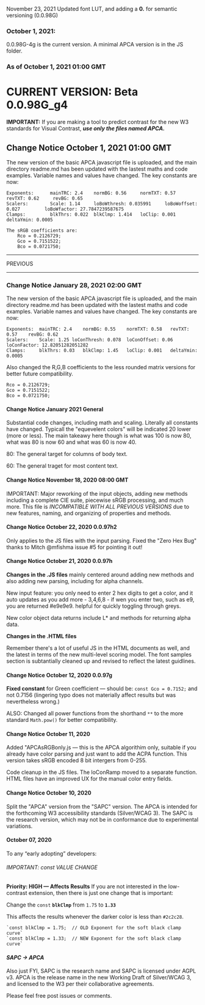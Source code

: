 November 23, 2021
Updated font LUT, and adding a **0.** for semantic versioning (0.0.98G)

### October 1, 2021:
0.0.98G-4g is the current version. A minimal APCA version is in the JS folder.

### As of October 1, 2021 01:00 GMT
# CURRENT VERSION: Beta 0.0.98G_g4

**IMPORTANT:** If you are making a tool to predict contrast for the new W3 standards for Visual Contrast, ***use only the files named APCA.***

## Change Notice October 1, 2021 01:00 GMT
The new version of the basic APCA javascript file is uploaded, and the main directory readme.md has been updated with the lastest maths and code examples. Variable names and values have changed. The key constants are now:

    Exponents:      mainTRC: 2.4    normBG: 0.56     normTXT: 0.57      revTXT: 0.62     revBG: 0.65
    Scalers:        Scale: 1.14     loBoWthresh: 0.035991     loBoWoffset: 0.027         loBoWfactor: 27.7847239587675	
    Clamps:         blkThrs: 0.022  blkClmp: 1.414   loClip: 0.001      deltaYmin: 0.0005

    The sRGB coefficients are:
        Rco = 0.2126729;
        Gco = 0.7151522;
        Bco = 0.0721750;

-----
PREVIOUS

-----

### Change Notice January 28, 2021 02:00 GMT
The new version of the basic APCA javascript file is uploaded, and the main directory readme.md has been updated with the lastest maths and code examples. Variable names and values have changed. The key constants are now:

    Exponents:	mainTRC: 2.4	normBG: 0.55	normTXT: 0.58	revTXT: 0.57	revBG: 0.62
    Scalers:	Scale: 1.25	loConThresh: 0.078	loConOffset: 0.06	loConFactor: 12.82051282051282
    Clamps:  	blkThrs: 0.03	blkClmp: 1.45	loClip: 0.001	deltaYmin: 0.0005
Also changed the R,G,B coefficients to the less rounded matrix versions for better future compatibility.

    Rco = 0.2126729;
    Gco = 0.7151522;
    Bco = 0.0721750;

#### Change Notice January 2021 General
Substantial code changes, including math and scaling. Literally all constants have changed. Typicall the "equevelent colors" will be indicated 20 lower (more or less). The main takeawy here though is what was 100 is now 80, what was 80 is now 60 and what was 60 is now 40.

80: The general target for columns of body text.

60: The general traget for most content text.


#### Change Notice November 18, 2020 08:00 GMT
IMPORTANT: Major reworking of the input objects, adding new methods including a complete CIE suite, piecewise sRGB processing, and much more. This file is _INCOMPATIBLE WITH ALL PREVIOUS VERSIONS_ due to new features, naming, and organizing of properties and methods.

#### Change Notice October 22, 2020  0.0.97h2
Only applies to the JS files with the input parsing.
Fixed the "Zero Hex Bug" thanks to Mitch @mfishma issue #5 for pointing it out! 


#### Change Notice October 21, 2020  0.0.97h
**Changes in the .JS files** mainly centered around adding new methods and also adding new parsing, including for alpha channels.

New input feature: you only need to enter 2 hex digits to get a color, and it auto updates as you add more - 3,4,6,8 - if wen you enter two, such as e9, you are returned #e9e9e9. helpful for quickly toggling through greys.

New color object data returns include L* and methods for returning alpha data.

**Changes in the .HTML files**

Remember there's a lot of useful JS in the HTML documents as well, and the latest in terms of the new multi-level scoring model. The font samples section is subtantially cleaned up and revised to reflect the latest guidlines.

#### Change Notice October 12, 2020  0.0.97g
**Fixed constant** for Green coefficient — should be: `const Gco = 0.7152;` and not 0.7156 (lingering typo does not materially affect results but was nevertheless wrong.)

ALSO: Changed all power functions from the shorthand `**` to the more standard `Math.pow()` for better compatibility.

#### Change Notice October 11, 2020
Added "APCAsRGBonly.js — this is the APCA algorithim only, suitable if you already have color parsing and just want to add the ACPA function. This version takes sRGB encoded 8 bit intergers from 0-255.

Code cleanup in the JS files. The loConRamp moved to a separate function.
HTML files have an improved UX for the manual color entry fields.

#### Change Notice October 10, 2020
Split the "APCA" version from the "SAPC" version. The APCA is intended for the forthcoming W3 accessibility standards (Silver/WCAG 3). The SAPC is the research version, which may not be in conformance due to experimental variations.

#### October 07, 2020
To any “early adopting” developers: 
###### _IMPORTANT: const VALUE CHANGE_
**Priority: HIGH — Affects Results**
If you are not interested in the low-contrast extension, then there is just one change that is important:

Change the `const` **`blkClmp`** from `1.75` to **`1.33`**

This affects the results whenever the darker color is less than `#2c2c28`.

	`const blkClmp = 1.75;	// OLD Exponent for the soft black clamp curve`
	`const blkClmp = 1.33;	// NEW Exponent for the soft black clamp curve`

#### _SAPC -> APCA_
Also just FYI, SAPC is the research name and SAPC is licensed under AGPL v3. 
APCA is the release name in the new Working Draft of Silver/WCAG 3, and licensed to the W3 per their collaborative agreements.

Please feel free post issues or comments.
